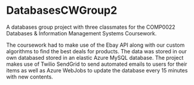 # DatabasesCWGroup2

A databases group project with three classmates for the COMP0022 Databases & Information Management Systems Coursework. 

The coursework had to make use of the Ebay API along with our custom algorithms to find the best deals for products. The data was stored in our own databased stored in an elastic Azure MySQL database. The project makes use of Twilio SendGrid to send automated emails to users for their items as well as Azure WebJobs to update the database every 15 minutes with new contents.

